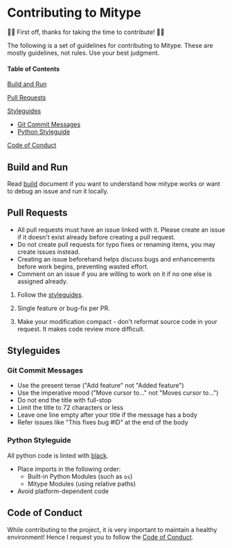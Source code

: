 # Contributing to Mitype

👏🎉 First off, thanks for taking the time to contribute! 🎉👏

The following is a set of guidelines for contributing to Mitype. These are mostly guidelines, not rules. Use your best judgment.

#### Table of Contents

[Build and Run](#build-and-run)

[Pull Requests](#pull-requests)

[Styleguides](#styleguides)
  - [Git Commit Messages](#git-commit-messages)
  - [Python Styleguide](#python-styleguide)

[Code of Conduct](#code-of-conduct)

## Build and Run

Read [build](BUILD.md) document if you want to understand how mitype works or want to debug an issue and run it locally.


## Pull Requests

- All pull requests must have an issue linked with it. Please create an issue if it doesn't exist already before creating a pull request.
- Do not create pull requests for typo fixes or renaming items, you may create issues instead.
- Creating an issue beforehand helps discuss bugs and enhancements before work begins, preventing wasted effort.
- Comment on an issue if you are willing to work on it if no one else is assigned already.

1. Follow the [styleguides](#styleguides).

2. Single feature or bug-fix per PR.

3. Make your modification compact - don't reformat source code in your request. It makes code review more difficult.

## Styleguides

### Git Commit Messages

- Use the present tense ("Add feature" not "Added feature")
- Use the imperative mood ("Move cursor to..." not "Moves cursor to...")
- Do not end the title with full-stop
- Limit the title to 72 characters or less
- Leave one line empty after your title if the message has a body
- Refer issues like "This fixes bug #ID" at the end of the body

### Python Styleguide

All python code is linted with [black](https://black.readthedocs.io/).

- Place imports in the following order:
  - Built-in Python Modules (such as `os`)
  - Mitype Modules (using relative paths)
- Avoid platform-dependent code

## Code of Conduct

While contributing to the project, it is very important to maintain a healthy environment! Hence I request you to follow the [Code of Conduct](CODE_OF_CONDUCT).
